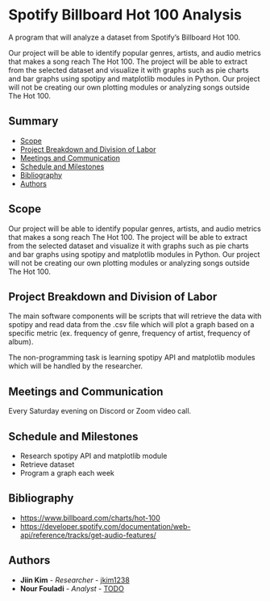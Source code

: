 # Spotify Billboard Hot 100 Analysis

A program that will analyze a dataset from Spotify’s Billboard Hot 100.

Our project will be able to identify popular genres, artists, and audio metrics that makes a song reach The Hot 100. The project will be able to extract from the selected dataset and visualize it with graphs such as pie charts and bar graphs using spotipy and matplotlib modules in Python. Our project will not be creating our own plotting modules or analyzing songs outside The Hot 100.

## Summary

  - [Scope](#scope)
  - [Project Breakdown and Division of Labor](#project-breakdown-and-division-of-labor)
  - [Meetings and Communication](#meetings-and-communication)
  - [Schedule and Milestones](#schedule-and-milestones)
  - [Bibliography](#bibliography)
  - [Authors](#authors)

## Scope

Our project will be able to identify popular genres, artists, and audio metrics that makes a song reach The Hot 100. The project will be able to extract from the selected dataset and visualize it with graphs such as pie charts and bar graphs using spotipy and matplotlib modules in Python. Our project will not be creating our own plotting modules or analyzing songs outside The Hot 100.

## Project Breakdown and Division of Labor

The main software components will be scripts that will retrieve the data with spotipy and read data from the .csv file which will plot a graph based on a specific metric (ex. frequency of genre, frequency of artist, frequency of album).

The non-programming task is learning spotipy API and matplotlib modules which will be handled by the researcher.

## Meetings and Communication

Every Saturday evening on Discord or Zoom video call.

## Schedule and Milestones

  - Research spotipy API and matplotlib module
  - Retrieve dataset
  - Program a graph each week

## Bibliography

  - https://www.billboard.com/charts/hot-100
  - https://developer.spotify.com/documentation/web-api/reference/tracks/get-audio-features/

## Authors

  - **Jiin Kim** - *Researcher* -
    [jkim1238](https://github.com/jkim1238)
  - **Nour Fouladi** - *Analyst* -
    [TODO](https://github.com/jkim1238)
